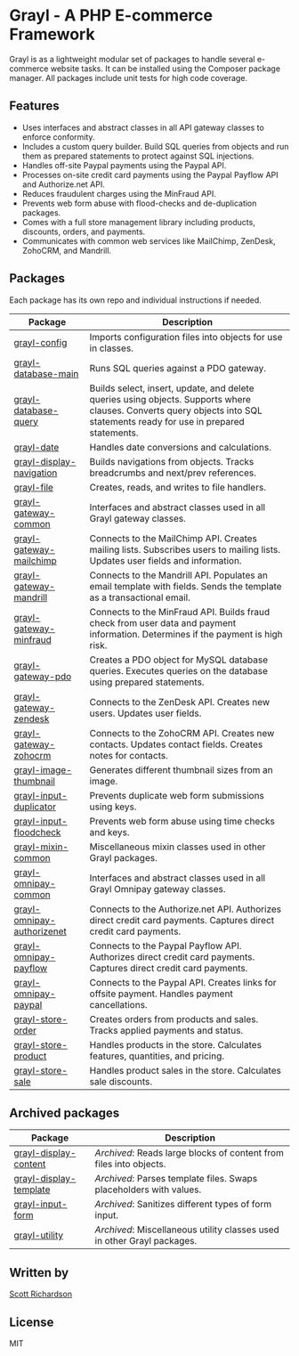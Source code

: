 
# Grayl - A PHP E-commerce Framework

Grayl is as a lightweight modular set of packages to handle several e-commerce website tasks. It can be installed using the Composer package manager. All packages include unit tests for high code coverage.

## Features

- Uses interfaces and abstract classes in all API gateway classes to enforce conformity.
- Includes a custom query builder. Build SQL queries from objects and run them as prepared statements to protect against SQL injections.
- Handles off-site Paypal payments using the Paypal API.
- Processes on-site credit card payments using the Paypal Payflow API and Authorize.net API.
- Reduces fraudulent charges using the MinFraud API.
- Prevents web form abuse with flood-checks and de-duplication packages.
- Comes with a full store management library including products, discounts, orders, and payments.
- Communicates with common web services like MailChimp, ZenDesk, ZohoCRM, and Mandrill.

## Packages

Each package has its own repo and individual instructions if needed.

| Package | Description |
| -- | -- |
| [grayl-config](https://github.com/grayl-php/grayl-config) | Imports configuration files into objects for use in classes. |
| [grayl-database-main](https://github.com/grayl-php/grayl-database-main) | Runs SQL queries against a PDO gateway. |
| [grayl-database-query](https://github.com/grayl-php/grayl-database-query) | Builds select, insert, update, and delete queries using objects. Supports where clauses. Converts query objects into SQL statements ready for use in prepared statements. |
| [grayl-date](https://github.com/grayl-php/grayl-date) | Handles date conversions and calculations. |
| [grayl-display-navigation](https://github.com/grayl-php/grayl-display-navigation) | Builds navigations from objects. Tracks breadcrumbs and next/prev references. |
| [grayl-file](https://github.com/grayl-php/grayl-file) | Creates, reads, and writes to file handlers. |
| [grayl-gateway-common](https://github.com/grayl-php/grayl-gateway-common) | Interfaces and abstract classes used in all Grayl gateway classes. |
| [grayl-gateway-mailchimp](https://github.com/grayl-php/grayl-gateway-mailchimp) | Connects to the MailChimp API. Creates mailing lists. Subscribes users to mailing lists. Updates user fields and information. |
| [grayl-gateway-mandrill](https://github.com/grayl-php/grayl-gateway-mandrill) | Connects to the Mandrill API. Populates an email template with fields. Sends the template as a transactional email. |
| [grayl-gateway-minfraud](https://github.com/grayl-php/grayl-gateway-minfraud) | Connects to the MinFraud API. Builds fraud check from user data and payment information. Determines if the payment is high risk. |
| [grayl-gateway-pdo](https://github.com/grayl-php/grayl-gateway-pdo) | Creates a PDO object for MySQL database queries. Executes queries on the database using prepared statements. |
| [grayl-gateway-zendesk](https://github.com/grayl-php/grayl-gateway-zendesk) | Connects to the ZenDesk API. Creates new users. Updates user fields. |
| [grayl-gateway-zohocrm](https://github.com/grayl-php/grayl-gateway-zohocrm) | Connects to the ZohoCRM API. Creates new contacts. Updates contact fields. Creates notes for contacts. |
| [grayl-image-thumbnail](https://github.com/grayl-php/grayl-image-thumbnail) | Generates different thumbnail sizes from an image. |
| [grayl-input-duplicator](https://github.com/grayl-php/grayl-input-duplicator) | Prevents duplicate web form submissions using keys. |
| [grayl-input-floodcheck](https://github.com/grayl-php/grayl-input-floodcheck) | Prevents web form abuse using time checks and keys. |
| [grayl-mixin-common](https://github.com/grayl-php/grayl-mixin-common) | Miscellaneous mixin classes used in other Grayl packages. |
| [grayl-omnipay-common](https://github.com/grayl-php/grayl-omnipay-common) | Interfaces and abstract classes used in all Grayl Omnipay gateway classes. |
| [grayl-omnipay-authorizenet](https://github.com/grayl-php/grayl-omnipay-authorizenet) | Connects to the Authorize.net API. Authorizes direct credit card payments. Captures direct credit card payments. |
| [grayl-omnipay-payflow](https://github.com/grayl-php/grayl-omnipay-payflow) | Connects to the Paypal Payflow API. Authorizes direct credit card payments. Captures direct credit card payments. |
| [grayl-omnipay-paypal](https://github.com/grayl-php/grayl-omnipay-paypal) | Connects to the Paypal API. Creates links for offsite payment. Handles payment cancellations. |
| [grayl-store-order](https://github.com/grayl-php/grayl-store-order) | Creates orders from products and sales. Tracks applied payments and status. |
| [grayl-store-product](https://github.com/grayl-php/grayl-store-product) | Handles products in the store. Calculates features, quantities, and pricing. |
| [grayl-store-sale](https://github.com/grayl-php/grayl-store-sale) | Handles product sales in the store. Calculates sale discounts. |

## Archived packages

| Package | Description |
| -- | -- |
| [grayl-display-content](https://github.com/grayl-php/grayl-display-content) | *Archived*: Reads large blocks of content from files into objects. |
| [grayl-display-template](https://github.com/grayl-php/grayl-display-template) | *Archived*: Parses template files. Swaps placeholders with values. |
| [grayl-input-form](https://github.com/grayl-php/grayl-input-form) | *Archived*: Sanitizes different types of form input. |
| [grayl-utility](https://github.com/grayl-php/grayl-utility) | *Archived*: Miscellaneous utility classes used in other Grayl packages. |

## Written by

[Scott Richardson](https://github.com/scottyrichardson)

## License

MIT
